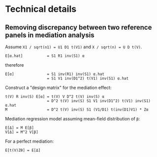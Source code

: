 # Technical details

## Removing discrepancy between two reference panels in mediation analysis

Assume `X1 / sqrt(n1) = U1 D1 t(V1)` and `X / sqrt(n) = U D t(V)`.

```
E[α.hat]           = S1 R1 inv(S1) α
```
therefore
```
E[α]               = S1 inv(R1) inv(S1) α.hat
                   = S1 V1 inv(D1^2) t(V1) inv(S1) α.hat
```
Construct a "design matrix" for the mediation effect:
```
t(V) R inv(S) E[α] = t(V) V D^2 t(V) inv(S) α
                   = D^2 t(V) inv(S) S1 V1 inv(D1^2) t(V1) inv(S1) α.hat
M                  = D^2 t(V) inv(S) S1 (V1/D1) t(inv(D1)V1) * Zα
```
Mediation regression model assuming mean-field distribution of `β`:
```
E[Δ] = M E[β]
V[Δ] = M^2 V[β]
```
For a perfect mediation:
```
E[t(V)Zθ] = E[Δ]
```

